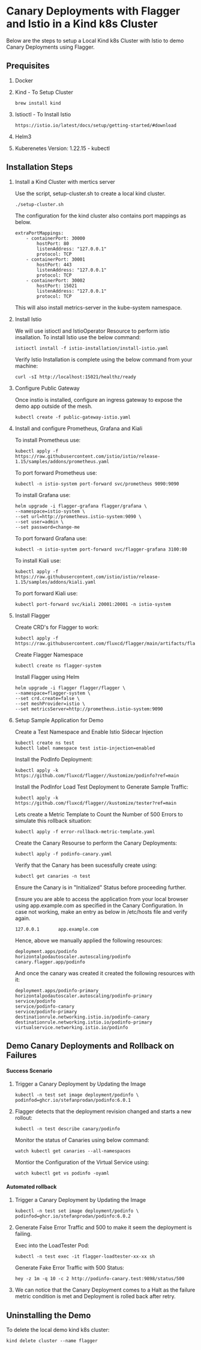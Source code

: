 # Canary Deployments with Flagger and Istio in a Kind k8s Cluster

Below are the steps to setup a Local Kind k8s Cluster with Istio to demo Canary Deployments using Flagger.

## Prequisites

1. Docker

2. Kind - To Setup Cluster
    ```shell
    brew install kind
    ```
3. Istioctl - To Install Istio
    ```
    https://istio.io/latest/docs/setup/getting-started/#download
    ````
4. Helm3

5. Kuberenetes Version: 1.22.15 - kubectl


## Installation Steps

1. Install a Kind Cluster with mertics server

    Use the script, setup-cluster.sh to create a local kind cluster. 

    ```shell
    ./setup-cluster.sh
    ````

    The configuration for the kind cluster also contains port mappings as below.
    ```
    extraPortMappings:
        - containerPort: 30000
            hostPort: 80
            listenAddress: "127.0.0.1"
            protocol: TCP
        - containerPort: 30001
            hostPort: 443
            listenAddress: "127.0.0.1"
            protocol: TCP
        - containerPort: 30002
            hostPort: 15021
            listenAddress: "127.0.0.1"
            protocol: TCP
    ```

    This will also install metrics-server in the kube-system namespace. 

2. Install Istio

    We will use istioctl and IstioOperator Resource to perform istio insallation. To install Istio use the below command:

    ```shell
    istioctl install -f istio-installation/install-istio.yaml
    ```

    Verify Istio Installation is complete using the below command from your machine:
    ```shell
    curl -sI http://localhost:15021/healthz/ready
    ```

3. Configure Public Gateway

    Once instio is installed, configure an ingress gateway to expose the demo app outside of the mesh.

    ```shell
    kubectl create -f public-gateway-istio.yaml
    ```

4. Install and configure Prometheus, Grafana and Kiali

    To install Prometheus use:
    ```shell
    kubectl apply -f https://raw.githubusercontent.com/istio/istio/release-1.15/samples/addons/prometheus.yaml
    ```

    To port forward Prometheus use:
    ```shell
    kubectl -n istio-system port-forward svc/prometheus 9090:9090
    ```

    To install Grafana use:
    ```shell
    helm upgrade -i flagger-grafana flagger/grafana \
    --namespace=istio-system \
    --set url=http://prometheus.istio-system:9090 \
    --set user=admin \
    --set password=change-me
    ```

    To port forward Grafana use:
    ```shell
    kubectl -n istio-system port-forward svc/flagger-grafana 3100:80
    ```

    To install Kiali use:
    ```shell
    kubectl apply -f https://raw.githubusercontent.com/istio/istio/release-1.15/samples/addons/kiali.yaml
    ```

    To port forward Kiali use:
    ```shell
    kubectl port-forward svc/kiali 20001:20001 -n istio-system
    ```


5. Install Flagger

    Create CRD's for Flagger to work:
    ```shell
    kubectl apply -f https://raw.githubusercontent.com/fluxcd/flagger/main/artifacts/flagger/crd.yaml
    ```

    Create Flagger Namespace
    ```shell
    kubectl create ns flagger-system
    ```

    Install Flagger using Helm
    ``` shell
    helm upgrade -i flagger flagger/flagger \
    --namespace=flagger-system \
    --set crd.create=false \
    --set meshProvider=istio \
    --set metricsServer=http://prometheus.istio-system:9090
    ```


6. Setup Sample Application for Demo

    Create a Test Namespace and Enable Istio Sidecar Injection
    ```shell
    kubectl create ns test
    kubectl label namespace test istio-injection=enabled
    ```

    Install the PodInfo Deployment:
    ```shell
    kubectl apply -k https://github.com/fluxcd/flagger//kustomize/podinfo?ref=main
    ```
    Install the PodInfor Load Test Deployment to Generate Sample Traffic:
    ```shell
    kubectl apply -k https://github.com/fluxcd/flagger//kustomize/tester?ref=main
    ```

    Lets create a Metric Template to Count the Number of 500 Errors to simulate this rollback situation:
    ```shell
    kubectl apply -f error-rollback-metric-template.yaml
    ```

    Create the Canary Resourse to perform the Canary Deployments:
    ```shell
    kubectl apply -f podinfo-canary.yaml
    ```

    Verify that the Canary has been sucessfully create using:
    ```shell
    kubectl get canaries -n test
    ```
    Ensure the Canary is in "Initialized" Status before proceeding further.

    Ensure you are able to access the application from your local browser using app.example.com as specified in the Canary Configuration. In case not working, make an entry as below in /etc/hosts file and verify again.
    ```shell
    127.0.0.1       app.example.com
    ```

    Hence, above we manually applied the following resources:
    ```
    deployment.apps/podinfo
    horizontalpodautoscaler.autoscaling/podinfo
    canary.flagger.app/podinfo
    ```

    And once the canary was created it created the following resources with it:
    ```
    deployment.apps/podinfo-primary
    horizontalpodautoscaler.autoscaling/podinfo-primary
    service/podinfo
    service/podinfo-canary
    service/podinfo-primary
    destinationrule.networking.istio.io/podinfo-canary
    destinationrule.networking.istio.io/podinfo-primary
    virtualservice.networking.istio.io/podinfo
    ```


## Demo Canary Deployments and Rollback on Failures

#### Success Scenario
1. Trigger a Canary Deployment by Updating the Image
    ```shell
    kubectl -n test set image deployment/podinfo \
    podinfod=ghcr.io/stefanprodan/podinfo:6.0.1
    ```

2. Flagger detects that the deployment revision changed and starts a new rollout:
    ```shell
    kubectl -n test describe canary/podinfo
    ```

    Monitor the status of Canaries using below command:
    ```shell
    watch kubectl get canaries --all-namespaces
    ```

    Montior the Configuration of the Virtual Service using:
    ```shell
    watch kubectl get vs podinfo -oyaml
    ```

#### Automated rollback
1. Trigger a Canary Deployment by Updating the Image
    ```shell
    kubectl -n test set image deployment/podinfo \
    podinfod=ghcr.io/stefanprodan/podinfo:6.0.2
    ``` 
2. Generate False Error Traffic and 500 to make it seem the deployment is failing.

    Exec into the LoadTester Pod:
    ```shell
    kubectl -n test exec -it flagger-loadtester-xx-xx sh
    ```

    Generate Fake Error Traffic with 500 Status:
    ```shell
    hey -z 1m -q 10 -c 2 http://podinfo-canary.test:9898/status/500
    ```

3. We can notice that the Canary Deployment comes to a Halt as the failure metric condition is met and Deployment is rolled back after retry.


## Uninstalling the Demo

To delete the local demo kind k8s cluster:

```console
kind delete cluster --name flagger
```
